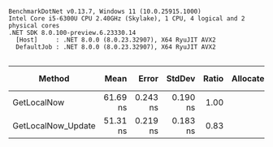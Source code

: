 ```

BenchmarkDotNet v0.13.7, Windows 11 (10.0.25915.1000)
Intel Core i5-6300U CPU 2.40GHz (Skylake), 1 CPU, 4 logical and 2 physical cores
.NET SDK 8.0.100-preview.6.23330.14
  [Host]     : .NET 8.0.0 (8.0.23.32907), X64 RyuJIT AVX2
  DefaultJob : .NET 8.0.0 (8.0.23.32907), X64 RyuJIT AVX2


```
|             Method |     Mean |    Error |   StdDev | Ratio | Allocated | Alloc Ratio |
|------------------- |---------:|---------:|---------:|------:|----------:|------------:|
|        GetLocalNow | 61.69 ns | 0.243 ns | 0.190 ns |  1.00 |         - |          NA |
| GetLocalNow_Update | 51.31 ns | 0.219 ns | 0.183 ns |  0.83 |         - |          NA |
